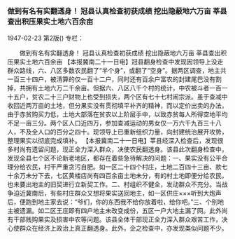 ### 做到有名有实翻透身！  冠县认真检查初获成绩  挖出隐蔽地六万亩  莘县查出积压果实土地六百余亩

1947-02-23
第2版()
专栏：

　　做到有名有实翻透身！
    冠县认真检查初获成绩
    挖出隐蔽地六万亩
    莘县查出积压果实土地六百余亩
    【本报冀南二十一日电】冠县翻身检查中发现因领导上没走群众路线，六、八区多数农民翻了“半个身”，或翻了“空身”。据两区调查，地主共一百三十四户，被清算的仅一百十二户，同时还有百余户富农的封建尾巴没有割掉，共拥有土地六万二千余亩。但据六、八区八千个村的统计，中农被斗者一百一十五户，贫农二十三户财物上也受到损失，两个区有七十七村闹宗派。虽于查减中收回近两万亩的土地，但分果实没有贯彻填平补齐的精神，而以定价出卖的办法，由于赤贫购买力低，土地大部落在贫农以上阶层手中，以致赤贫每人所得空地平均不足一亩三分。两个区人口近四万，参加查减运动的男女仅一万六千九百三十八人，不及全人口的百分之四十。现领导上已重新组织力量，向封建统治展开攻势，整理果实以彻底完成填补。
    【本报冀南二十一日电】莘县经深入检查后，发现很多村尚有遗留问题，现正全力深入群众，决使农民翻透身。该县此次翻身检查中，发现全县七个区不论新老地区，都存在着些急待解决的问题：一、果实没有公平合理分给农民，村干严重贪污自肥。如一区二十四个村庄，土地二百四十三亩、款七十余万未分下去，七区黄楼店尚有四百余亩土地未分，有的村土地即便分给农民，也未要出地主的旧契进行立新契工作。二、村组织不健全，发动群众不充分。当战争迫近冀南后，有些村庄群众又想将果实送回地主，如一区供庄×××听到大炮声后，便跑到地主家去说：“爷们，你的东西我不给你放着啦，给你吧。”三、个别地主被遗漏。如二区王庄即有四户地主未改变成份，五区一户大地主漏了网。此外尚有干部贱购果实及损害中农等问题。该县全体干部现正全力深入群众艰苦工作，决心使群众在经济上政治上真正翻透身。此外，企之检查中，亦发现类似问题不少。

